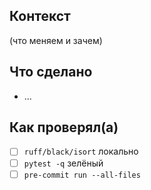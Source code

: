 ## Контекст
(что меняем и зачем)

## Что сделано
- ...

## Как проверял(а)
- [ ] `ruff/black/isort` локально
- [ ] `pytest -q` зелёный
- [ ] `pre-commit run --all-files`
